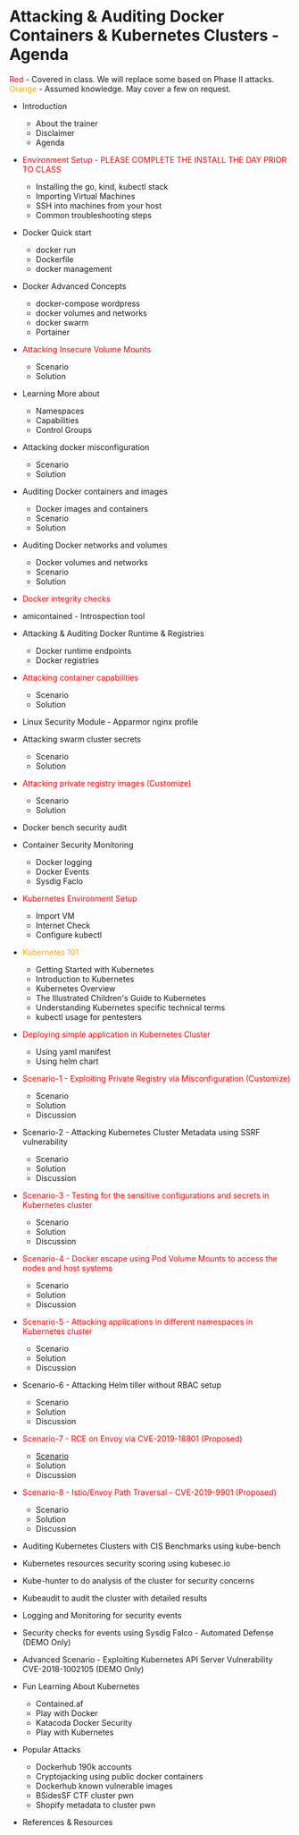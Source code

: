 # Attacking & Auditing Docker Containers & Kubernetes Clusters - Agenda

<span style="color:red">Red</span> - Covered in class. We will replace some based on Phase II attacks.<br>
<span style="color:orange">Orange</span> - Assumed knowledge. May cover a few on request.

* Introduction
    * About the trainer
    * Disclaimer
    * Agenda
* <span style="color:red">Environment Setup - PLEASE COMPLETE THE INSTALL THE DAY PRIOR TO CLASS</span>
    * Installing the go, kind, kubectl stack
    * Importing Virtual Machines
    * SSH into machines from your host
    * Common troubleshooting steps
* Docker Quick start
    * docker run
    * Dockerfile
    * docker management
* Docker Advanced Concepts
    * docker-compose wordpress
    * docker volumes and networks
    * docker swarm
    * Portainer
* <span style="color:red">Attacking Insecure Volume Mounts</span>
    * Scenario
    * Solution
* Learning More about
    * Namespaces
    * Capabilities
    * Control Groups
* Attacking docker misconfiguration
    * Scenario
    * Solution
* Auditing Docker containers and images
    * Docker images and containers
    * Scenario
    * Solution
* Auditing Docker networks and volumes
    * Docker volumes and networks
    * Scenario
    * Solution
* <span style="color:red">Docker integrity checks</span>
* amicontained - Introspection tool
* Attacking & Auditing Docker Runtime & Registries
    * Docker runtime endpoints
    * Docker registries
* <span style="color:red">Attacking container capabilities</span>
    * Scenario
    * Solution
* Linux Security Module - Apparmor nginx profile
* Attacking swarm cluster secrets
    * Scenario
    * Solution
* <span style="color:red">Attacking private registry images (Customize)</span>
    * Scenario
    * Solution
* Docker bench security audit
* Container Security Monitoring
    * Docker logging
    * Docker Events
    * Sysdig Faclo
* <span style="color:red">Kubernetes Environment Setup</span>
    * Import VM
    * Internet Check
    * Configure kubectl
* <span style="color:orange">Kubernetes 101</span>
    * Getting Started with Kubernetes
    * Introduction to Kubernetes
    * Kubernetes Overview
    * The Illustrated Children's Guide to Kubernetes
    * Understanding Kubernetes specific technical terms
    * kubectl usage for pentesters
* <span style="color:red">Deploying simple application in Kubernetes Cluster</span>
    * Using yaml manifest
    * Using helm chart
* <span style="color:red">Scenario-1 - Exploiting Private Registry via Misconfiguration (Customize)</span>
    * Scenario
    * Solution
    * Discussion
* Scenario-2 - Attacking Kubernetes Cluster Metadata using SSRF vulnerability
    * Scenario
    * Solution
    * Discussion
* <span style="color:red">Scenario-3 - Testing for the sensitive configurations and secrets in Kubernetes cluster</span>
    * Scenario
    * Solution
    * Discussion
* <span style="color:red">Scenario-4 - Docker escape using Pod Volume Mounts to access the nodes and host systems</span>
    * Scenario
    * Solution
    * Discussion
* <span style="color:red">Scenario-5 - Attacking applications in different namespaces in Kubernetes cluster</span>
    * Scenario
    * Solution
    * Discussion
* Scenario-6 - Attacking Helm tiller without RBAC setup
    * Scenario
    * Solution
    * Discussion
* <span style="color:red">Scenario-7 - RCE on Envoy via CVE-2019-18801 (Proposed)
    * [Scenario](https://blog.envoyproxy.io/exploiting-an-envoy-heap-vulnerability-96173d41792)
    * Solution
    * Discussion
* <span style="color:red">Scenario-8 - Istio/Envoy Path Traversal - CVE-2019-9901 (Proposed)
    * Scenario
    * Solution
    * Discussion


* Auditing Kubernetes Clusters with CIS Benchmarks using kube-bench
* Kubernetes resources security scoring using kubesec.io
* Kube-hunter to do analysis of the cluster for security concerns
* Kubeaudit to audit the cluster with detailed results
* Logging and Monitoring for security events
* Security checks for events using Sysdig Falco - Automated Defense (DEMO Only)
* Advanced Scenario - Exploiting Kubernetes API Server Vulnerability CVE-2018-1002105 (DEMO Only)
* Fun Learning About Kubernetes
    * Contained.af
    * Play with Docker
    * Katacoda Docker Security
    * Play with Kubernetes
* Popular Attacks
    * Dockerhub 190k accounts
    * Cryptojacking using public docker containers
    * Dockerhub known vulnerable images
    * BSidesSF CTF cluster pwn
    * Shopify metadata to cluster pwn
* References & Resources
